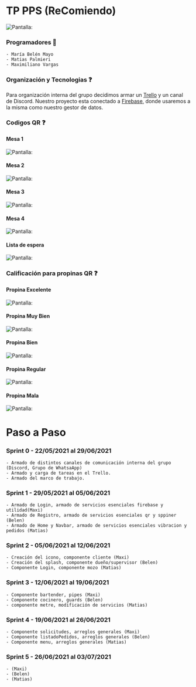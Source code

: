 
# TP PPS (ReComiendo)

![](src/assets/README-imagenes/login.gif "Pantalla:")

### Programadores :iphone:

``` 
- María Belén Mayo
- Matias Palmieri
- Maximiliano Vargas
```


### Organización y Tecnologias :question:

Para organización interna del grupo decidimos armar un [Trello](https://trello.com/b/klTX895E/restaurant) y un canal de Discord.
Nuestro proyecto esta conectado a [Firebase](https://console.firebase.google.com/project/restaurantapp-3405c/overview), donde usaremos a la
misma como nuestro gestor de datos.


### Codigos QR :question:

#### Mesa 1
![](src/assets/README-imagenes/QR/Mesa_1_ReComiendo.png "Pantalla:")

#### Mesa 2
![](src/assets/README-imagenes/QR/Mesa_2_ReComiendo.png "Pantalla:")

#### Mesa 3
![](src/assets/README-imagenes/QR/Mesa_3_ReComiendo.png "Pantalla:")

#### Mesa 4
![](src/assets/README-imagenes/QR/Mesa_4_ReComiendo.png "Pantalla:")

#### Lista de espera
![](src/assets/README-imagenes/QR/listaDeEsperaReComiendo.png "Pantalla:")


### Calificación para propinas QR :question:

#### Propina Excelente
![](src/assets/README-imagenes/propinasQR/1_-_Excelente_20.png "Pantalla:")

#### Propina Muy Bien
![](src/assets/README-imagenes/propinasQR/2_-_Muy_bien_15.png "Pantalla:")

#### Propina Bien
![](src/assets/README-imagenes/propinasQR/3_-_Bien_10.png "Pantalla:")

#### Propina Regular
![](src/assets/README-imagenes/propinasQR/4_-_Regular_5.png "Pantalla:")

#### Propina Mala
![](src/assets/README-imagenes/propinasQR/5_-_Malo_0.png "Pantalla:")

# Paso a Paso


### Sprint 0 - 22/05/2021 al 29/06/2021

```
- Armado de distintos canales de comunicación interna del grupo (Discord, Grupo de WhatsaApp)
- Armado y carga de tareas en el Trello.
- Armado del marco de trabajo.
```

### Sprint 1 - 29/05/2021 al 05/06/2021

```
- Armado de Login, armado de servicios esenciales firebase y utilidad(Maxi)
- Armado de Registro, armado de servicios esenciales qr y sppiner (Belen)
- Armado de Home y Navbar, armado de servicios esenciales vibracion y pedidos (Matias)
```

### Sprint 2 - 05/06/2021 al 12/06/2021

```
- Creación del icono, componente cliente (Maxi)
- Creación del splash, componente dueño/supervisor (Belen)
- Componente Login, componente mozo (Matias)
```

### Sprint 3 - 12/06/2021 al 19/06/2021

```
- Componente bartender, pipes (Maxi)
- Componente cocinero, guards (Belen)
- componente metre, modificación de servicios (Matias)
```

### Sprint 4 - 19/06/2021 al 26/06/2021

```
- Componente solicitudes, arreglos generales (Maxi)
- Componente listadoPedidos, arreglos generales (Belen)
- Componente menu, arreglos generales (Matias)
```

### Sprint 5 - 26/06/2021 al 03/07/2021

```
- (Maxi)
- (Belen)
- (Matias)
```